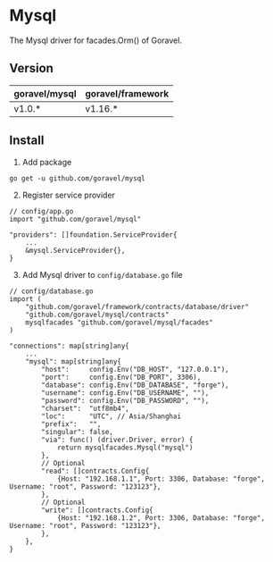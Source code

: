 # Mysql

The Mysql driver for facades.Orm() of Goravel.

## Version

| goravel/mysql | goravel/framework |
|------------------|-------------------|
| v1.0.*          | v1.16.*           |

## Install

1. Add package

```
go get -u github.com/goravel/mysql
```

2. Register service provider

```
// config/app.go
import "github.com/goravel/mysql"

"providers": []foundation.ServiceProvider{
    ...
    &mysql.ServiceProvider{},
}
```

3. Add Mysql driver to `config/database.go` file

```
// config/database.go
import (
    "github.com/goravel/framework/contracts/database/driver"
    "github.com/goravel/mysql/contracts"
    mysqlfacades "github.com/goravel/mysql/facades"
)

"connections": map[string]any{
    ...
    "mysql": map[string]any{
        "host":     config.Env("DB_HOST", "127.0.0.1"),
        "port":     config.Env("DB_PORT", 3306),
        "database": config.Env("DB_DATABASE", "forge"),
        "username": config.Env("DB_USERNAME", ""),
        "password": config.Env("DB_PASSWORD", ""),
        "charset":  "utf8mb4",
        "loc":      "UTC", // Asia/Shanghai
        "prefix":   "",
        "singular": false,
        "via": func() (driver.Driver, error) {
            return mysqlfacades.Mysql("mysql")
        },
        // Optional
        "read": []contracts.Config{
            {Host: "192.168.1.1", Port: 3306, Database: "forge", Username: "root", Password: "123123"},
        },
        // Optional
        "write": []contracts.Config{
            {Host: "192.168.1.2", Port: 3306, Database: "forge", Username: "root", Password: "123123"},
        },
    },
}
```
